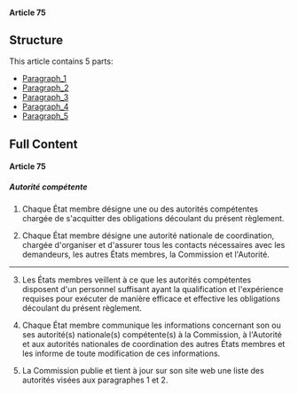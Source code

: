 #### Article 75

## Structure

This article contains 5 parts:

- [Paragraph_1](./Paragraph_1.md)
- [Paragraph_2](./Paragraph_2.md)
- [Paragraph_3](./Paragraph_3.md)
- [Paragraph_4](./Paragraph_4.md)
- [Paragraph_5](./Paragraph_5.md)

## Full Content

#### Article 75
##### Autorité compétente

1. Chaque État membre désigne une ou des autorités compétentes chargée de s'acquitter des obligations découlant du présent règlement.

2. Chaque État membre désigne une autorité nationale de coordination, chargée d'organiser et d'assurer tous les contacts nécessaires avec les demandeurs, les autres États membres, la Commission et l'Autorité.
---


3. Les États membres veillent à ce que les autorités compétentes disposent d'un personnel suffisant ayant la qualification et l'expérience requises pour exécuter de manière efficace et effective les obligations découlant du présent règlement.

4. Chaque État membre communique les informations concernant son ou ses autorité(s) nationale(s) compétente(s) à la Commission, à l'Autorité et aux autorités nationales de coordination des autres États membres et les informe de toute modification de ces informations.

5. La Commission publie et tient à jour sur son site web une liste des autorités visées aux paragraphes 1 et 2.